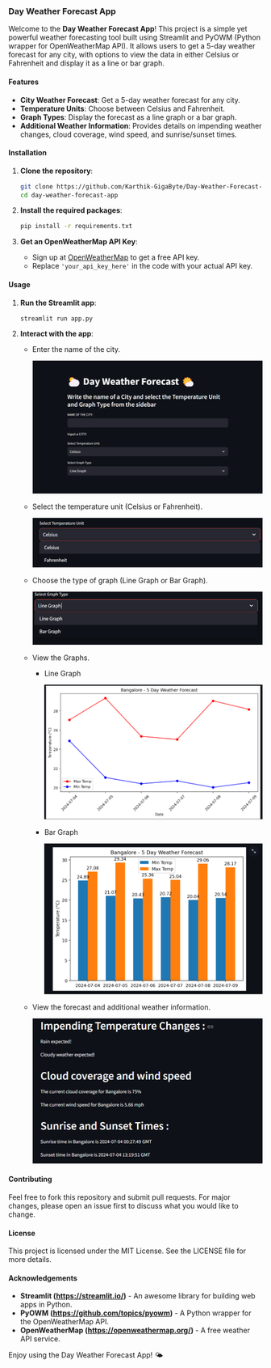 ### Day Weather Forecast App

Welcome to the **Day Weather Forecast App**! This project is a simple yet powerful weather forecasting tool built using Streamlit and PyOWM (Python wrapper for OpenWeatherMap API). It allows users to get a 5-day weather forecast for any city, with options to view the data in either Celsius or Fahrenheit and display it as a line or bar graph.

#### Features
- **City Weather Forecast**: Get a 5-day weather forecast for any city.
- **Temperature Units**: Choose between Celsius and Fahrenheit.
- **Graph Types**: Display the forecast as a line graph or a bar graph.
- **Additional Weather Information**: Provides details on impending weather changes, cloud coverage, wind speed, and sunrise/sunset times.

#### Installation

1. **Clone the repository**:
    ```bash
    git clone https://github.com/Karthik-GigaByte/Day-Weather-Forecast-App.git
    cd day-weather-forecast-app
    ```

2. **Install the required packages**:
    ```bash
    pip install -r requirements.txt
    ```

3. **Get an OpenWeatherMap API Key**:
    - Sign up at [OpenWeatherMap](https://home.openweathermap.org/users/sign_up) to get a free API key.
    - Replace `'your_api_key_here'` in the code with your actual API key.

#### Usage

1. **Run the Streamlit app**:
    ```bash
    streamlit run app.py
    ```

2. **Interact with the app**:
    - Enter the name of the city.
      
      ![Interface](https://github.com/Karthik-GigaByte/Image/blob/main/Screenshot%202024-07-04%20180215.png)
      
    - Select the temperature unit (Celsius or Fahrenheit).
      
      ![Temperature](https://github.com/Karthik-GigaByte/Image/blob/main/Temperature.png)
      
    - Choose the type of graph (Line Graph or Bar Graph).
      
      ![Graph](https://github.com/Karthik-GigaByte/Image/blob/main/Graph.png)
      
    - View the Graphs.
      - Line Graph
        
        ![Graph](https://github.com/Karthik-GigaByte/Image/blob/main/Line%20Graph.png)
        
      - Bar Graph
        
        ![Graph](https://github.com/Karthik-GigaByte/Image/blob/main/Bar%20Graph.png)
        
    - View the forecast and additional weather information.
      
      ![Forecast](https://github.com/Karthik-GigaByte/Image/blob/main/Weather%20info.png)

#### Contributing

Feel free to fork this repository and submit pull requests. For major changes, please open an issue first to discuss what you would like to change.

#### License

This project is licensed under the MIT License. See the LICENSE file for more details.

#### Acknowledgements

* **Streamlit (https://streamlit.io/)** - An awesome library for building web apps in Python.
* **PyOWM (https://github.com/topics/pyowm)** - A Python wrapper for the OpenWeatherMap API.
* **OpenWeatherMap (https://openweathermap.org/)** - A free weather API service.

Enjoy using the Day Weather Forecast App! 🌤️
